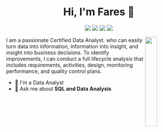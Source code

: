 
<h1 align="center">Hi, I'm Fares 👋</h1>
<p align="center">
    <a href="https://www.linkedin.com/in/fareshassan087"><img src="https://img.shields.io/badge/linkedin-%230177B5?style=flat&logo=linkedin&logoColor=white"/></a>
    <a href=""><img src="https://img.shields.io/badge/youtube-%23FF0000?style=flat&logo=youtube&logoColor=white"/></a>
    <a href="https://medium.com/@fareshassan087"><img src="https://img.shields.io/badge/Medium-%9CF?style=flat&logo=Medium&logoColor=black"/></a>
    <a href="https://public.tableau.com/app/profile/fareshassan087"><img src="https://img.shields.io/badge/Tableau-%9CF?style=flat&logo=Tableau&logoColor=black"/></a>
  </p>
  
  <img src="https://github.com/mohamedabusrea/mohamedabusrea/blob/master/profile-img.png" align="right" width="25%"/>

I am a passionate Certified Data Analyst. who can easily turn data into information, information into insight, and insight into business decisions. To identify improvements, I can conduct a full lifecycle analysis that includes requirements, activities, design, monitoring performance, and quality control plans. 

- 🔭 I'm a Data Analyst 
- 💬 Ask me about **SQL and Data Analysis**
